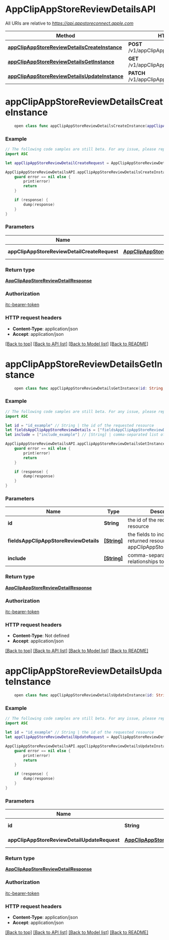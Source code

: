 # AppClipAppStoreReviewDetailsAPI

All URIs are relative to *https://api.appstoreconnect.apple.com*

Method | HTTP request | Description
------------- | ------------- | -------------
[**appClipAppStoreReviewDetailsCreateInstance**](AppClipAppStoreReviewDetailsAPI.md#appclipappstorereviewdetailscreateinstance) | **POST** /v1/appClipAppStoreReviewDetails | 
[**appClipAppStoreReviewDetailsGetInstance**](AppClipAppStoreReviewDetailsAPI.md#appclipappstorereviewdetailsgetinstance) | **GET** /v1/appClipAppStoreReviewDetails/{id} | 
[**appClipAppStoreReviewDetailsUpdateInstance**](AppClipAppStoreReviewDetailsAPI.md#appclipappstorereviewdetailsupdateinstance) | **PATCH** /v1/appClipAppStoreReviewDetails/{id} | 


# **appClipAppStoreReviewDetailsCreateInstance**
```swift
    open class func appClipAppStoreReviewDetailsCreateInstance(appClipAppStoreReviewDetailCreateRequest: AppClipAppStoreReviewDetailCreateRequest, completion: @escaping (_ data: AppClipAppStoreReviewDetailResponse?, _ error: Error?) -> Void)
```



### Example
```swift
// The following code samples are still beta. For any issue, please report via http://github.com/OpenAPITools/openapi-generator/issues/new
import ASC

let appClipAppStoreReviewDetailCreateRequest = AppClipAppStoreReviewDetailCreateRequest(data: AppClipAppStoreReviewDetailCreateRequest_data(type: "type_example", attributes: AppClipAppStoreReviewDetail_attributes(invocationUrls: ["invocationUrls_example"]), relationships: AppClipAppStoreReviewDetailCreateRequest_data_relationships(appClipDefaultExperience: AppClipAppStoreReviewDetailCreateRequest_data_relationships_appClipDefaultExperience(data: AppClipAppStoreReviewDetail_relationships_appClipDefaultExperience_data(type: "type_example", id: "id_example"))))) // AppClipAppStoreReviewDetailCreateRequest | AppClipAppStoreReviewDetail representation

AppClipAppStoreReviewDetailsAPI.appClipAppStoreReviewDetailsCreateInstance(appClipAppStoreReviewDetailCreateRequest: appClipAppStoreReviewDetailCreateRequest) { (response, error) in
    guard error == nil else {
        print(error)
        return
    }

    if (response) {
        dump(response)
    }
}
```

### Parameters

Name | Type | Description  | Notes
------------- | ------------- | ------------- | -------------
 **appClipAppStoreReviewDetailCreateRequest** | [**AppClipAppStoreReviewDetailCreateRequest**](AppClipAppStoreReviewDetailCreateRequest.md) | AppClipAppStoreReviewDetail representation | 

### Return type

[**AppClipAppStoreReviewDetailResponse**](AppClipAppStoreReviewDetailResponse.md)

### Authorization

[itc-bearer-token](../README.md#itc-bearer-token)

### HTTP request headers

 - **Content-Type**: application/json
 - **Accept**: application/json

[[Back to top]](#) [[Back to API list]](../README.md#documentation-for-api-endpoints) [[Back to Model list]](../README.md#documentation-for-models) [[Back to README]](../README.md)

# **appClipAppStoreReviewDetailsGetInstance**
```swift
    open class func appClipAppStoreReviewDetailsGetInstance(id: String, fieldsAppClipAppStoreReviewDetails: [FieldsAppClipAppStoreReviewDetails_appClipAppStoreReviewDetailsGetInstance]? = nil, include: [Include_appClipAppStoreReviewDetailsGetInstance]? = nil, completion: @escaping (_ data: AppClipAppStoreReviewDetailResponse?, _ error: Error?) -> Void)
```



### Example
```swift
// The following code samples are still beta. For any issue, please report via http://github.com/OpenAPITools/openapi-generator/issues/new
import ASC

let id = "id_example" // String | the id of the requested resource
let fieldsAppClipAppStoreReviewDetails = ["fieldsAppClipAppStoreReviewDetails_example"] // [String] | the fields to include for returned resources of type appClipAppStoreReviewDetails (optional)
let include = ["include_example"] // [String] | comma-separated list of relationships to include (optional)

AppClipAppStoreReviewDetailsAPI.appClipAppStoreReviewDetailsGetInstance(id: id, fieldsAppClipAppStoreReviewDetails: fieldsAppClipAppStoreReviewDetails, include: include) { (response, error) in
    guard error == nil else {
        print(error)
        return
    }

    if (response) {
        dump(response)
    }
}
```

### Parameters

Name | Type | Description  | Notes
------------- | ------------- | ------------- | -------------
 **id** | **String** | the id of the requested resource | 
 **fieldsAppClipAppStoreReviewDetails** | [**[String]**](String.md) | the fields to include for returned resources of type appClipAppStoreReviewDetails | [optional] 
 **include** | [**[String]**](String.md) | comma-separated list of relationships to include | [optional] 

### Return type

[**AppClipAppStoreReviewDetailResponse**](AppClipAppStoreReviewDetailResponse.md)

### Authorization

[itc-bearer-token](../README.md#itc-bearer-token)

### HTTP request headers

 - **Content-Type**: Not defined
 - **Accept**: application/json

[[Back to top]](#) [[Back to API list]](../README.md#documentation-for-api-endpoints) [[Back to Model list]](../README.md#documentation-for-models) [[Back to README]](../README.md)

# **appClipAppStoreReviewDetailsUpdateInstance**
```swift
    open class func appClipAppStoreReviewDetailsUpdateInstance(id: String, appClipAppStoreReviewDetailUpdateRequest: AppClipAppStoreReviewDetailUpdateRequest, completion: @escaping (_ data: AppClipAppStoreReviewDetailResponse?, _ error: Error?) -> Void)
```



### Example
```swift
// The following code samples are still beta. For any issue, please report via http://github.com/OpenAPITools/openapi-generator/issues/new
import ASC

let id = "id_example" // String | the id of the requested resource
let appClipAppStoreReviewDetailUpdateRequest = AppClipAppStoreReviewDetailUpdateRequest(data: AppClipAppStoreReviewDetailUpdateRequest_data(type: "type_example", id: "id_example", attributes: AppClipAppStoreReviewDetail_attributes(invocationUrls: ["invocationUrls_example"]))) // AppClipAppStoreReviewDetailUpdateRequest | AppClipAppStoreReviewDetail representation

AppClipAppStoreReviewDetailsAPI.appClipAppStoreReviewDetailsUpdateInstance(id: id, appClipAppStoreReviewDetailUpdateRequest: appClipAppStoreReviewDetailUpdateRequest) { (response, error) in
    guard error == nil else {
        print(error)
        return
    }

    if (response) {
        dump(response)
    }
}
```

### Parameters

Name | Type | Description  | Notes
------------- | ------------- | ------------- | -------------
 **id** | **String** | the id of the requested resource | 
 **appClipAppStoreReviewDetailUpdateRequest** | [**AppClipAppStoreReviewDetailUpdateRequest**](AppClipAppStoreReviewDetailUpdateRequest.md) | AppClipAppStoreReviewDetail representation | 

### Return type

[**AppClipAppStoreReviewDetailResponse**](AppClipAppStoreReviewDetailResponse.md)

### Authorization

[itc-bearer-token](../README.md#itc-bearer-token)

### HTTP request headers

 - **Content-Type**: application/json
 - **Accept**: application/json

[[Back to top]](#) [[Back to API list]](../README.md#documentation-for-api-endpoints) [[Back to Model list]](../README.md#documentation-for-models) [[Back to README]](../README.md)

